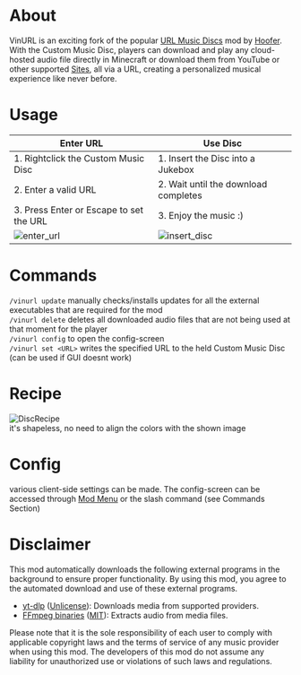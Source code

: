 # About

VinURL is an exciting fork of the popular [URL Music Discs](https://modrinth.com/mod/url-music-discs) mod by [Hoofer](https://github.com/HooferDevelops). 
With the Custom Music Disc, players can download and play any cloud-hosted audio file directly in Minecraft or download
them from YouTube or other supported [Sites](https://github.com/yt-dlp/yt-dlp/blob/master/supportedsites.md), all via a URL, creating a personalized musical experience like never before.

# Usage

| **Enter URL**                                                                                  | **Use Disc**                                                                                       |
|------------------------------------------------------------------------------------------------|----------------------------------------------------------------------------------------------------|
| 1. Rightclick the Custom Music Disc                                                            | 1. Insert the Disc into a Jukebox                                                                  |
| 2. Enter a valid URL                                                                           | 2. Wait until the download completes                                                               |
| 3. Press Enter or Escape to set the URL                                                        | 3. Enjoy the music :)                                                                              |
| ![enter_url](https://github.com/Plompi/VinURL/blob/master/docs/.assets/enter_url.gif?raw=true) | ![insert_disc](https://github.com/Plompi/VinURL/blob/master/docs/.assets/insert_disc.gif?raw=true) |


# Commands

`/vinurl update` manually checks/installs updates for all the external executables that are required for the mod \
`/vinurl delete` deletes all downloaded audio files that are not being used at that moment for the player\
`/vinurl config` to open the config-screen \
`/vinurl set <URL>` writes the specified URL to the held Custom Music Disc (can be used if GUI doesnt work)

# Recipe

![DiscRecipe](https://cdn.modrinth.com/data/cached_images/92d30d4bd4cc1aa6a1294d50d2a0127b568380b5.png) \
it's shapeless, no need to align the colors with the shown image

# Config

various client-side settings can be made. The config-screen can be accessed through [Mod Menu](https://modrinth.com/mod/modmenu) or the slash command (see
Commands Section)

# Disclaimer

This mod automatically downloads the following external programs in the background to ensure proper functionality. By using this mod, you agree to the automated download and use of these external programs.

- [yt-dlp](https://github.com/yt-dlp/yt-dlp) ([Unlicense](https://github.com/yt-dlp/yt-dlp/blob/master/LICENSE)): Downloads media from supported providers.
- [FFmpeg binaries](https://github.com/Tyrrrz/FFmpegBin) ([MIT](https://github.com/Tyrrrz/FFmpegBin/blob/master/license.txt)): Extracts audio from media files.

Please note that it is the sole responsibility of each user to comply with applicable copyright laws and the terms of service of any music provider when using this mod. The developers of this mod do not assume any liability for unauthorized use or violations of such laws and regulations.